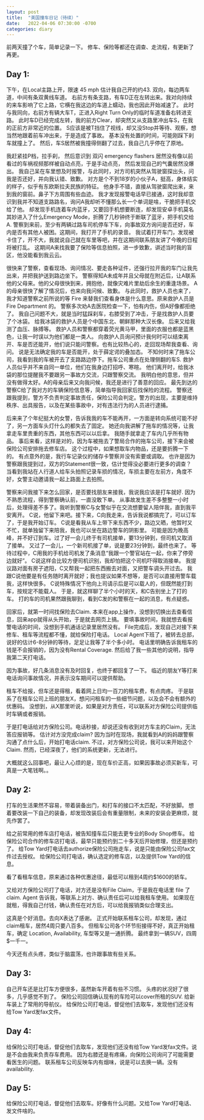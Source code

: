 ```yaml
---
layout: post
title:  "美国撞车日记（待续）"
date:   2022-04-06 07:30:00 -0700
categories: diary
---
```


前两天撞了个车，简单记录一下。
修车、保险等都还在调查、走流程，有更新了再更。

## Day 1:

下午，在Local主路上开，限速 45 mph 估计我自己开的约43. 双向，每边两车道，中间有条双黄线车道。
右前方有条支路，有车D正在左转出来。我对向持续的来车影响了它上路，它横在我这边的车道上蠕动，我也因此开始减速了。
此时与我同向，右前方有辆大车T，正进入Right Turn Only的临时车道准备右转进支路。
此时车D已经完成左转，我的前方Clear，却突然又从支路里冲出车S，在我的正前方非常近的位置。
S应该是被T挡住了视线，却又没Stop并等待、观察，想当然地跟着前车冲出来，于是造成了事故。
基本没有处置的时间，可能刚踩下刹车就撞上了。
然后，车S居然被我撞得侧翻了过去，我自己几乎停在了原地。

我赶紧挂P档，拉手刹，
然后意识到 双闪 emergency flashers 居然没有像以前看过的车祸视频那样被自动点亮，于是手动点亮，
然后发现自己的气囊居然没爆出。
我自己呆在车里想及时报警，与此同时，对方司机突然从驾驶窗探出头，问我是否还好，并向我认错、致歉。
对方是个不到18岁的小伙子A，挺高，身体结实的样子，似乎有东欧斯拉夫民族的特征。
他身手不错，直接从驾驶窗爬出来，来到我的窗前。鼻子下方周围有些血迹。
我才发现报警电话早已接通，这时我却意识到我并不知道支路路名，询问A我却听不懂那么长一个单词是啥，干脆把手机交给了他。
却发现手机连着车内蓝牙，又要回手机想要断连，却发现安卓手机莫名其妙进入了什么Emergency Mode，折腾了几秒钟终于断联了蓝牙，把手机交给A.
警察到来前，至少有两辆过路车司机停车下车，向事故双方询问是否还好，车内是否有其他人被困。这期间，我打开了手机的录音。
我试着打开车门，发现被卡住了，开不大，我就说自己就在车里等吧，并在这期间联系朋友讲了今晚的日程将被打乱。
这期间A来找我要了保险等信息拍照，进一步致歉，讲述当时我的盲区，他没能看到我云云。

很快来了警察，查看现场、询问情况、要走各种证件，还强行拉开我的车门让我先出来，并把我护送到路边坐下。
警察得知A未成年并且父母就在附近后，让A联系他的父母来。他的父母很快到来，拥抱他，就像灾难片里劫后余生的重逢场景。
A的母亲很快了解了情况后，也来向我问候、致歉。
与此同时，救护人员也来了，我才知道警察之前所说的等 Fire 来替我们查看身体是什么意思。原来救护人员是 Fire Department 的。
警察多次劝A去医院检查一下，怕有内伤，但A好像都拒绝了。
我自己问题不大，就是当时猛踩刹车，右膝受到了冲击，于是找救护人员要了个冰袋。
给我冰袋的救护人员是个中国东北、朝鲜那种大汉长像。
后来又给我测了血压、脉搏等。
救护人员和警察都穿着荧光黄马甲，里面的衣服也都是蓝黑色，让我一时误以为他们都是一类人。
向救护人员询问预计我何时可以结束离开、车是否还能开，他们说只能问警察。也有比较热心的，走回现场帮我查看、询问。
说是无法确定我的车是否能开，处于薛定谔的叠加态。
不知何时来了拖车公司，我看到我的车被开去了支路路边停下。拖车公司重点在处理侧翻的车S.
救护人员似乎并不来自同一单位，他们在我身边打招呼、寒暄。
他们离开时，给我冰袋的那位提醒我不要跟另一事故方交流，只跟警察交流。
我明白他的意思，但并没有做得太好。A的母亲后来又向我问候，我还是进行了善意的回应。
最先到达的警察C给了我对方的车辆保险信息等，简单指导我回家后找保险的流程。
警察还跟我提到，警方不负责判定事故责任，保险公司会判定。警方的出现，主要是维持秩序、出具报告，以及在某些事故中，对有违法行为的人员进行逮捕。

后来来了个年纪挺大的女警，告诉我我的车不能再开，一方面是转向系统可能不好了，另一方面车头灯什么的都失去了固定。
她还向我讲解了拖车的情况等，让我拿走车里贵重的东西，其他东西可以以后拿。
我随手就拿走了车内几乎所有物品。
事后来看，这样是对的，因为车被拖去了警局合作的拖车公司，接下来会被保险公司安排拖去修车店。
这个过程中，如果想取车内物品，还是要折腾一下的。
有点意外的是，我行车记录仪的储存卡警察并没有索要或调取。
也许是因为警察跟我提到过，双方的Statement很一致，估计觉得没必要进行更多的调查？
当看到我站在人行道人给车头拍照记录车损的情况，车损主要在左前方，角度不好，女警主动邀请我一起上路面上去拍照。

警察来问我接下来怎么回家，是否要找朋友来接我，我说我应该是打车就好.
因为不熟悉流程，得到警察确认前，一直没敢下单。
从事故发生差不多整整一小时后，处理得差不多了。我听到警察C与女警似乎在交流想要留人陪伴我，直到我平安离开。
C说，他留下来吧。接下来，C向我走来，告诉我说都搞完了，可以订车了，于是我开始订车。
C说是看我从车上带下来东西不少，路边又晒，他暂时又不忙，就单独留下来陪我，我也可以坐在路边警车的阴影里。
可能是因为晚高峰，并不好订到车。过了好一会儿终于有司机接单，要13分钟到，但司机又取消了接单。
又过了一会儿，一个新司机接了单，说是要23分钟到，最终也来了。
等待过程中，C用我的手机给司机发了条消息“我跟一个警官站在一起，你来了停旁边就好”。
C说这样会比较方便司机识别，我却怕把这个司机吓得取消接单。
我提议路对面有房子遮阳，C又帮我一起把东西搬去对面，又把警车调头开过去。
我跟C说他要是有任务随时离开就好；我也提议如果不想等，是否可以直接用警车载我，这样快很多。
C说特殊情况下他向上司请示后是可以载人的，但既然能打到车，按规定不能载人。
于是，就这样聊了半个小时的天，和C告别坐上了打的车。
打的车的司机果然跟我聊到，看到C发的和警察在一起的消息，有点疑惑。

回家后，就第一时间找保险去Claim. 
本来在app上操作，没想到切换出去查看信息，回来app就得从头开始，于是就去网页上搞。
要填事故时间，我就想去看报警电话的时间，没想到手机通话记录里居然没有。
File完成后，发现自己对接下来修车、租车等流程都不懂，就给保险打电话。
Local Agent下班了，被转去总部，说好的估计6-8分钟的等待，足足让我等了半个多小时。
电话里明确告诉我租车的钱是不会报销的，因为没有Rental Coverage.
然后给了我一些其他的说明，指导我第二天打电话。

因为事故，好几条消息没有及时回复，也终于都回复了一下。
临近的朋友Y等打来电话询问事故情况，并表示没车期间可以提供帮助。

租车不给报，但车还是得租，看着网上日均一百刀的租车费，有点肉疼。
于是联系了在租车公司上班的朋友X，想问问租车的一些细节问题，以及会不会有额外的优惠码。
没想到，从X那里听说，如果是对方责任，可以联系对方保险公司提供临时车辆或者报销。

于是打电话给对方保险公司。电话秒接，却说还没有收到对方车主的Claim，无法答应报销等。
估计对方没完成claim? 因为当时在现场，我就看到A的妈妈跟警察沟通了点什么后，开始打电话claim.
不过，对方保险公司说，我可以来开始这个Claim. 然而，已经深夜了，他们的系统更新，无法进行。

大概就这么回事吧，最让人心烦的是，现在车价正高，如果因事故必须买新车，可真是一大笔钱啊。。

## Day 2:

打车的生活果然不容易，带着装备出门，和打车的接口不太匹配，不好放脚。
想着要改装一下自己的装备，却发现改装后会有重量限制，未来的安装会更麻烦，就先作罢了。

给之前常用的修车店打电话，被告知撞车后只能去更专业的Body Shop修车。
给保险公司合作的修车店打电话，最早只能预约到二十多天后开始修理，但还是预约了。
给Tow Yard打电话去authorize保险公司拖走车，说是只能由保险公司fax文件过去授权。
给保险公司打电话，确认选定的修车店，以及提供Tow Yard的信息。

看了看租车信息，原来通过各种优惠途径，最低可以租到4周约$1600的轿车。

又给对方保险公司打了电话，对方还是没有File Claim，于是我在电话里 file 了 claim.
Agent 告诉我，等联系上对方、确认责任后可以给我租车使用。
如果现在就租，得我自己付钱，确认责任在对方后，可以给我报销类似合理支出。

这真是个好消息。去向X表达了感谢。
正式开始联系租车公司，却发现，通过claim租车，居然4周只要八百多。
但租车公司各个环节衔接得不好，真正开始租车，确定 Location, Availability, 车型等又是一通折腾。
最终拿到一辆SUV，四周$一千一。

今天还有点头疼，类似于脑震荡，也许跟事故有些关系。


## Day 3:

自己开车还是比打车方便很多，虽然新车开着有些不习惯。
头疼的状况好了很多，几乎感觉不到了。
保险公司回信确认现有的车险可以cover所租的SUV.
给新车装上了常用的导航仪。
给保险公司打电话，督促他们去取车，发现他们还没有给Tow Yard发fax文件。


## Day 4:

给保险公司打电话，督促他们去取车，发现他们还没有给Tow Yard发fax文件。说是不会由我来负责存车费用。
因为右膝还是有疼痛，向保险公司询问了可能需要看医生的问题。
联系租车公司反映车内有烟味，说是可以去换一辆。没有 availability.


## Day 5:

给保险公司打电话，督促他们去取车。好像有什么问题。又给Tow Yard打电话、发文件啥的。
